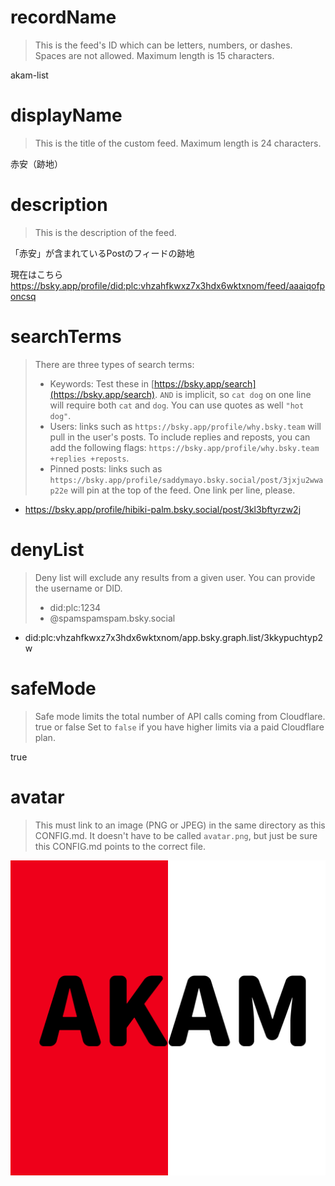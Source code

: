 
# recordName

> This is the feed's ID which can be letters, numbers, or dashes. Spaces are not allowed. Maximum length is 15 characters.

akam-list

# displayName

> This is the title of the custom feed. Maximum length is 24 characters.

赤安（跡地）

# description

> This is the description of the feed.

「赤安」が含まれているPostのフィードの跡地

現在はこちら https://bsky.app/profile/did:plc:vhzahfkwxz7x3hdx6wktxnom/feed/aaaiqofponcsq

# searchTerms

> There are three types of search terms:
>
> - Keywords: Test these in [https://bsky.app/search](https://bsky.app/search). `AND` is implicit, so `cat dog` on one line will require both `cat` and `dog`. You can use quotes as well `"hot dog"`.
> - Users: links such as `https://bsky.app/profile/why.bsky.team` will pull in the user's posts. To include replies and reposts, you can add the following flags: `https://bsky.app/profile/why.bsky.team +replies +reposts`.
> - Pinned posts: links such as `https://bsky.app/profile/saddymayo.bsky.social/post/3jxju2wwap22e` will pin at the top of the feed. One link per line, please.

- https://bsky.app/profile/hibiki-palm.bsky.social/post/3kl3bftyrzw2j

# denyList

> Deny list will exclude any results from a given user. You can provide the username or DID.
>
> - did:plc:1234
> - @spamspamspam.bsky.social

- did:plc:vhzahfkwxz7x3hdx6wktxnom/app.bsky.graph.list/3kkypuchtyp2w

# safeMode

> Safe mode limits the total number of API calls coming from Cloudflare.
> true or false
> Set to `false` if you have higher limits via a paid Cloudflare plan.

true

# avatar

> This must link to an image (PNG or JPEG) in the same directory as this CONFIG.md. It doesn't have to be called `avatar.png`, but just be sure this CONFIG.md points to the correct file.

![](avatar.png)
